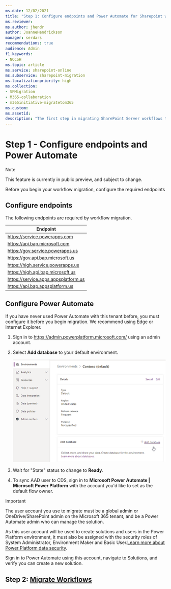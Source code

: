 ```yaml
---
ms.date: 12/02/2021
title: "Step 1: Configure endpoints and Power Automate for Sharepoint workflow migration"
ms.reviewer:
ms.author: jhendr
author: JoanneHendrickson
manager: serdars
recommendations: true
audience: Admin
f1.keywords:
- NOCSH
ms.topic: article
ms.service: sharepoint-online
ms.subservice: sharepoint-migration
ms.localizationpriority: high
ms.collection:
- SPMigration
- M365-collaboration
- m365initiative-migratetom365
ms.custom:
ms.assetid:
description: "The first step in migrating SharePoint Server workflows to Microsoft 365."
---
```


# Step 1 - Configure endpoints and Power Automate

> [!NOTE]
> This feature is currently in public preview, and subject to change.

Before you begin your workflow migration, configure the required endpoints

## Configure endpoints

The following endpoints are required by workflow migration.

|Endpoint|
|---|
|<https://service.powerapps.com>|
|<https://api.bap.microsoft.com>|
|<https://gov.service.powerapps.us>|
|<https://gov.api.bap.microsoft.us>|
|<https://high.service.powerapps.us>|
|<https://high.api.bap.microsoft.us>|
|<https://service.apps.appsplatform.us>|
|<https://api.bap.appsplatform.us>|

## Configure Power Automate

If you have never used Power Automate with this tenant before, you must configure it before you begin migration. We recommend using Edge or Internet Explorer.

1. Sign in to https://admin.powerplatform.microsoft.com/ using an admin account.
2. Select **Add database** to your default environment.

   ![Add powerautomate database](media/spmt-add-powerautomate-db.png)

3. Wait for "State" status to change to **Ready**.
4. To sync AAD user to CDS, sign in to **Microsoft Power Automate | Microsoft Power Platform** with the account you'd like to set as the default flow owner.

>[!Important]
>The user account you use to migrate must be a global admin or OneDrive/SharePoint admin on the Microsoft 365 tenant, and be a Power Automate admin who can manage the solution. 
>
>As this user account will be used to create solutions and users in the Power Platform environment, it must also be assigned with the security roles of System Administrator, Environment Maker and Basic User.[Learn more about Power Platform data security](/power-platform/admin/database-security).
>
>Sign in to Power Automate using this account, navigate to Solutions, and verify you can create a new solution.


## Step 2:  [Migrate Workflows](spmt-workflow-step2.md)

